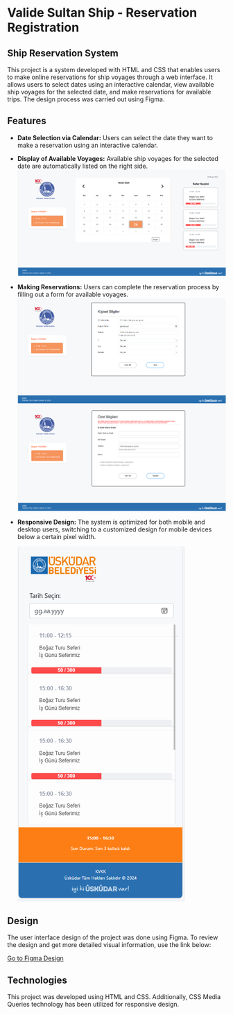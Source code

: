 # Valide Sultan Ship - Reservation Registration
## Ship Reservation System

This project is a system developed with HTML and CSS that enables users to make online reservations for ship voyages through a web interface. It allows users to select dates using an interactive calendar, view available ship voyages for the selected date, and make reservations for available trips. The design process was carried out using Figma.


## Features

- **Date Selection via Calendar:** Users can select the date they want to make a reservation using an interactive calendar.
- **Display of Available Voyages:** Available ship voyages for the selected date are automatically listed on the right side.
  ![Images](https://github.com/beyzaokutucu/Gemi_Rezervasyon/blob/main/rezerve.png)

- **Making Reservations:** Users can complete the reservation process by filling out a form for available voyages.
  ![Images](https://github.com/beyzaokutucu/Gemi_Rezervasyon/blob/main/rezerve2.png)
  ![Images](https://github.com/beyzaokutucu/Gemi_Rezervasyon/blob/main/rezerve3.png)

- **Responsive Design:** The system is optimized for both mobile and desktop users, switching to a customized design for mobile devices below a certain pixel width.

  ![Images](https://github.com/beyzaokutucu/Gemi_Rezervasyon/blob/main/rezervemobil.png)

## Design

The user interface design of the project was done using Figma. To review the design and get more detailed visual information, use the link below:

[Go to Figma Design](https://www.figma.com/file/YOURLINKHERE)

## Technologies

This project was developed using HTML and CSS. Additionally, CSS Media Queries technology has been utilized for responsive design.
